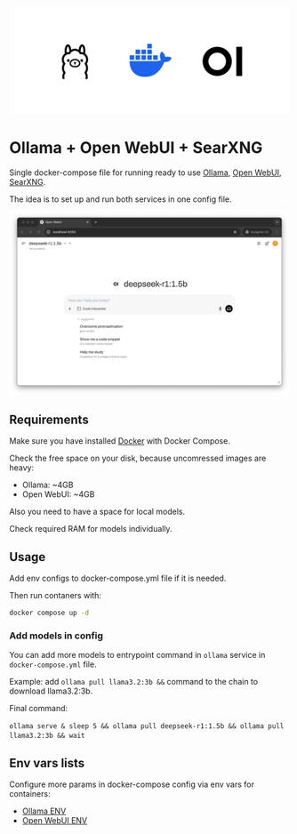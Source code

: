 ![](./assets/banner.png)

# Ollama + Open WebUI + SearXNG

Single docker-compose file for running ready to use [Ollama](https://ollama.com), [Open WebUI](https://openwebui.com), [SearXNG](https://docs.searxng.org).

The idea is to set up and run both services in one config file.

![](./assets/demo.png)

## Requirements

Make sure you have installed [Docker](https://docs.docker.com/get-docker/) with Docker Compose.

Check the free space on your disk, because uncomressed images are heavy:

- Ollama: ~4GB
- Open WebUI: ~4GB

Also you need to have a space for local models.

Check required RAM for models individually.

## Usage

Add env configs to docker-compose.yml file if it is needed.

Then run contaners with:

```bash
docker compose up -d
```

### Add models in config

You can add more models to entrypoint command in `ollama` service in `docker-compose.yml` file.

Example: add `ollama pull llama3.2:3b &&` command to the chain to download llama3.2:3b.

Final command:

`ollama serve & sleep 5 && ollama pull deepseek-r1:1.5b && ollama pull llama3.2:3b && wait`

## Env vars lists

Configure more params in docker-compose config via env vars for containers:

- [Ollama ENV](https://github.com/ollama/ollama/issues/2941#issuecomment-2322778733)
- [Open WebUI ENV](https://docs.openwebui.com/getting-started/env-configuration#overview)
